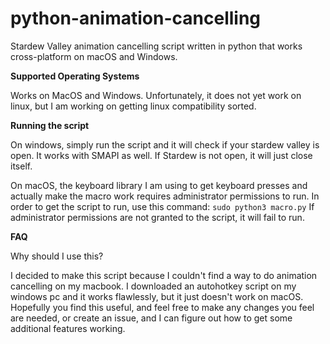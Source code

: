 # python-animation-cancelling
Stardew Valley animation cancelling script written in python that works cross-platform on macOS and Windows.

**Supported Operating Systems**

Works on MacOS and Windows. Unfortunately, it does not yet work on linux, but I am working on getting linux compatibility sorted. 

**Running the script**

On windows, simply run the script and it will check if your stardew valley is open. It works with SMAPI as well. If Stardew is not open, it will just close itself. 

On macOS, the keyboard library I am using to get keyboard presses and actually make the macro work requires administrator permissions to run. In order to get the script to run, use this command: ```sudo python3 macro.py``` If administrator permissions are not granted to the script, it will fail to run. 

**FAQ**

Why should I use this?

I decided to make this script because I couldn't find a way to do animation cancelling on my macbook. I downloaded an autohotkey script on my windows pc and it works flawlessly, but it just doesn't work on macOS. Hopefully you find this useful, and feel free to make any changes you feel are needed, or create an issue, and I can figure out how to get some additional features working.
